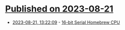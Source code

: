 # [Published on 2023-08-21](index.md)

* [2023-08-21, 13:22:09](https://lobste.rs/s/cw3gbh/16_bit_serial_homebrew_cpu) - [16-bit Serial Homebrew CPU](https://jiristepanovsky.cz/project.php?p=23cpu)
